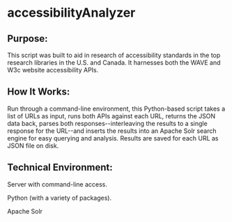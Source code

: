 accessibilityAnalyzer
=====================

## Purpose:
This script was built to aid in research of accessibility standards in the top research libraries in the U.S. and Canada. It harnesses both the WAVE and W3c website accessibility APIs.

## How It Works:
Run through a command-line environment, this Python-based script takes a list of URLs as input, runs both APIs against each URL, returns the JSON data back, parses both responses--interleaving the results to a single response for the URL--and inserts the results into an Apache Solr search engine for easy querying and analysis. Results are saved for each URL as JSON file on disk.

## Technical Environment:
Server with command-line access.

Python (with a variety of packages).

Apache Solr
